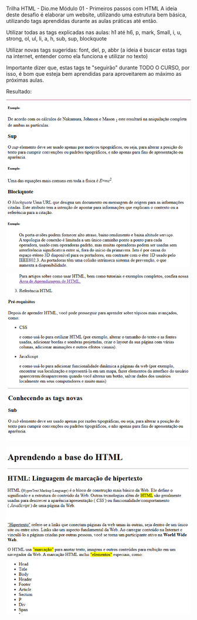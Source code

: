 Trilha HTML - Dio.me
Módulo 01 - Primeiros passos com HTML
A ideia deste desafio é elaborar um website, utilizando uma estrutura bem básica, utilizando tags aprendidas durante as aulas práticas até então.

Utilizar todas as tags explicadas nas aulas: h1 até h6, p, mark, Small, i, u, strong, ol, ul, li, a, h, sub, sup, blockquote

Utilizar novas tags sugeridas: font, del, p, abbr (a ideia é buscar estas tags na internet, entender como ela funciona e utilizar no texto)

Importante dizer que, estas tags te "seguirão" durante TODO O CURSO, por isso, é bom que esteja bem aprendidas para aproveitarem ao máximo as próximas aulas.

Resultado:

![MODELO](image.png)

![MODELO](image-1.png)

![MODELO](image-2.png)